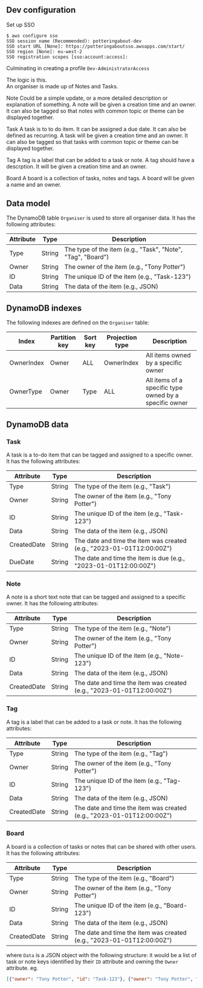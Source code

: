 #

## Dev configuration 

Set up SSO

```
$ aws configure sso
SSO session name (Recommended): potteringabout-dev
SSO start URL [None]: https://potteringaboutsso.awsapps.com/start/
SSO region [None]: eu-west-2
SSO registration scopes [sso:account:access]:
```

Culminating in creating a profile `Dev-AdministratorAccess`


The logic is this.  
An organiser is made up of Notes and Tasks.  

Note
Could be a simple update, or a more detailed description or explanation of something.  A note will be given a creation time and an owner.  It can also be tagged so that notes with common topic or theme can be displayed together.

Task
A task is to to do item.  It can be assigned a due date.  It can also be defined as recurring.  A task will be given a creation time and an owner.  It can also be tagged so that tasks with common topic or theme can be displayed together.

Tag
A tag is a label that can be added to a task or note. A tag should have a descrption.  It will be given a creation time and an owner.

Board
A board is a collection of tasks, notes and tags.  A board will be given a name and an owner.

## Data model

The DynamoDB table `Organiser` is used to store all organiser data. It has the following attributes:

| Attribute | Type | Description |
| --- | --- | --- |
| Type | String | The type of the item (e.g., "Task", "Note", "Tag", "Board") |
| Owner | String | The owner of the item (e.g., "Tony Potter") |
| ID | String | The unique ID of the item (e.g., "Task-123") |
| Data | String | The data of the item (e.g., JSON) |


## DynamoDB indexes

The following indexes are defined on the `Organiser` table:

| Index | Partition key | Sort key | Projection type | Description |
| --- | --- | --- | --- | --- |
| OwnerIndex | Owner | ALL | OwnerIndex | All items owned by a specific owner |
| OwnerType | Owner | Type | ALL | All items of a specific type owned by a specific owner | 


## DynamoDB data

### Task

A task is a to-do item that can be tagged and assigned to a specific owner. It has the following attributes:

| Attribute | Type | Description |
| --- | --- | --- |
| Type | String | The type of the item (e.g., "Task") |
| Owner | String | The owner of the item (e.g., "Tony Potter") |
| ID | String | The unique ID of the item (e.g., "Task-123") |
| Data | String | The data of the item (e.g., JSON) |
| CreatedDate | String | The date and time the item was created (e.g., "2023-01-01T12:00:00Z") |
| DueDate | String | The date and time the item is due (e.g., "2023-01-01T12:00:00Z") |

### Note

A note is a short text note that can be tagged and assigned to a specific owner. It has the following attributes:

| Attribute | Type | Description |
| --- | --- | --- |
| Type | String | The type of the item (e.g., "Note") |
| Owner | String | The owner of the item (e.g., "Tony Potter") |
| ID | String | The unique ID of the item (e.g., "Note-123") |
| Data | String | The data of the item (e.g., JSON) |
| CreatedDate | String | The date and time the item was created (e.g., "2023-01-01T12:00:00Z") |

### Tag

A tag is a label that can be added to a task or note. It has the following attributes:

| Attribute | Type | Description |
| --- | --- | --- |
| Type | String | The type of the item (e.g., "Tag") |
| Owner | String | The owner of the item (e.g., "Tony Potter") |
| ID | String | The unique ID of the item (e.g., "Tag-123") |
| Data | String | The data of the item (e.g., JSON) |
| CreatedDate | String | The date and time the item was created (e.g., "2023-01-01T12:00:00Z") |

### Board

A board is a collection of tasks or notes that can be shared with other users. It has the following attributes:

| Attribute | Type | Description |
| --- | --- | --- |
| Type | String | The type of the item (e.g., "Board") |
| Owner | String | The owner of the item (e.g., "Tony Potter") |
| ID | String | The unique ID of the item (e.g., "Board-123") |
| Data | String | The data of the item (e.g., JSON) |
| CreatedDate | String | The date and time the item was created (e.g., "2023-01-01T12:00:00Z") |  

where `Data` is a JSON object with the following structure: it would be a list of task or note keys identified by their `ID` attribute and owning the `Owner` attribute. eg. 

```json
[{"owner": "Tony Potter", "id": "Task-123"}, {"owner": "Tony Potter", "id": "Task-456"}]
```

